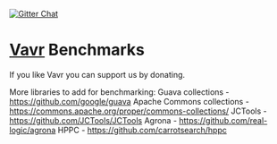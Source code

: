 [![Gitter Chat](https://badges.gitter.im/Join%20Chat.png)](https://gitter.im/vavr-io/vavr-benchmark)

# [Vavr](http://vavr.io/) Benchmarks

If you like Vavr you can support us by donating.

More libraries to add for benchmarking:
Guava collections - https://github.com/google/guava
Apache Commons collections - https://commons.apache.org/proper/commons-collections/
JCTools - https://github.com/JCTools/JCTools
Agrona - https://github.com/real-logic/agrona
HPPC - https://github.com/carrotsearch/hppc